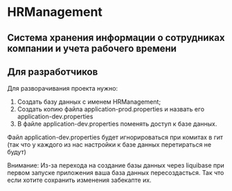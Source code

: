# HRManagement
Система хранения информации о сотрудниках компании и учета рабочего времени
---------
## Для разработчиков
  
Для разворачивания проекта нужно:
1) Создать базу данных с именем HRManagement;
2) Создать копию файла application-prod.properties и назвать его application-dev.properties 
3) В файле application-dev.properties поменять доступ к базе данных.

Файл  application-dev.properties  будет игнорироваться при комитах в гит (так что у каждого из нас настройки к базе данных перетираться не будут)

Внимание: Из-за перехода на создание базы данных через liquibase при первом запуске приложения
ваша база данных пересоздасться. Так что если хотите сохранить изменения забекапте их. 



